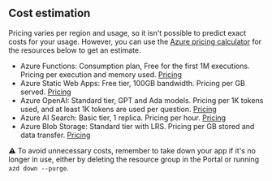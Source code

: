 ## Cost estimation

Pricing varies per region and usage, so it isn't possible to predict exact costs for your usage.
However, you can use the [Azure pricing calculator](https://azure.com/e/c504007c9f024699a37f5d947dbb1e79) for the resources below to get an estimate.

- Azure Functions: Consumption plan, Free for the first 1M executions. Pricing per execution and memory used. [Pricing](https://azure.microsoft.com/pricing/details/functions/)
- Azure Static Web Apps: Free tier, 100GB bandwidth. Pricing per GB served. [Pricing](https://azure.microsoft.com/pricing/details/app-service/static/)
- Azure OpenAI: Standard tier, GPT and Ada models. Pricing per 1K tokens used, and at least 1K tokens are used per question. [Pricing](https://azure.microsoft.com/pricing/details/cognitive-services/openai-service/)
- Azure AI Search: Basic tier, 1 replica. Pricing per hour. [Pricing](https://azure.microsoft.com/pricing/details/search/)
- Azure Blob Storage: Standard tier with LRS. Pricing per GB stored and data transfer. [Pricing](https://azure.microsoft.com/pricing/details/storage/blobs/)

⚠️ To avoid unnecessary costs, remember to take down your app if it's no longer in use,
either by deleting the resource group in the Portal or running `azd down --purge`.
